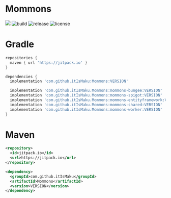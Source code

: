 # Mommons
[![](https://jitpack.io/v/itIsMaku/Mommons.svg)](https://jitpack.io/#itIsMaku/Mommons)
![build](https://img.shields.io/github/actions/workflow/status/itIsMaku/Mommons/gradle.yml)
![release](https://img.shields.io/github/v/release/itIsMaku/Mommons)
![license](https://img.shields.io/github/license/itIsMaku/Mommons)

# Gradle
```gradle
repositories {
  maven { url 'https://jitpack.io' }
}
```
```gradle
dependencies {
  implementation 'com.github.itIsMaku:Mommons:VERSION'

  implementation 'com.github.itIsMaku.Mommons:mommons-bungee:VERSION'
  implementation 'com.github.itIsMaku.Mommons:mommons-spigot:VERSION'
  implementation 'com.github.itIsMaku.Mommons:mommons-entityframework:VERSION'
  implementation 'com.github.itIsMaku.Mommons:mommons-shared:VERSION'
  implementation 'com.github.itIsMaku.Mommons:mommons-worker:VERSION'
}
```


# Maven
```xml
<repository>
  <id>jitpack.io</id>
  <url>https://jitpack.io</url>
</repository>
```
```xml
<dependency>
  <groupId>com.github.itIsMaku</groupId>
  <artifactId>Mommons</artifactId>
  <version>VERSION</version>
</dependency>
```
